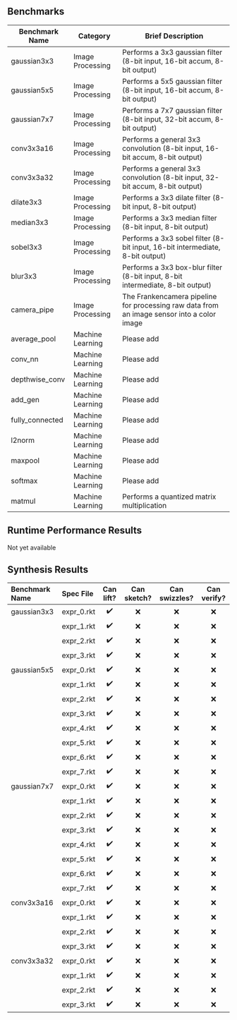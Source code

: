 ## Benchmarks

Benchmark Name  | Category | Brief Description
--------------- | -------- | -----------------
gaussian3x3     | Image Processing | Performs a 3x3 gaussian filter (8-bit input, 16-bit accum, 8-bit output)
gaussian5x5     | Image Processing | Performs a 5x5 gaussian filter (8-bit input, 16-bit accum, 8-bit output)
gaussian7x7     | Image Processing | Performs a 7x7 gaussian filter (8-bit input, 32-bit accum, 8-bit output)
conv3x3a16      | Image Processing | Performs a general 3x3 convolution (8-bit input, 16-bit accum, 8-bit output)
conv3x3a32      | Image Processing | Performs a general 3x3 convolution (8-bit input, 32-bit accum, 8-bit output)
dilate3x3       | Image Processing | Performs a 3x3 dilate filter (8-bit input, 8-bit output)
median3x3       | Image Processing | Performs a 3x3 median filter (8-bit input, 8-bit output)
sobel3x3        | Image Processing | Performs a 3x3 sobel filter (8-bit input, 16-bit intermediate, 8-bit output)
blur3x3         | Image Processing | Performs a 3x3 box-blur filter (8-bit input, 8-bit intermediate, 8-bit output)
camera_pipe     | Image Processing | The Frankencamera pipeline for processing raw data from an image sensor into a color image
average_pool    | Machine Learning | Please add
conv_nn         | Machine Learning | Please add
depthwise_conv  | Machine Learning | Please add
add_gen         | Machine Learning | Please add
fully_connected | Machine Learning | Please add
l2norm          | Machine Learning | Please add
maxpool         | Machine Learning | Please add
softmax         | Machine Learning | Please add
matmul          | Machine Learning | Performs a quantized matrix multiplication

## Runtime Performance Results
Not yet available

## Synthesis Results

Benchmark Name  | Spec File | Can lift?  | Can sketch? | Can swizzles? | Can verify?
:-------------- | :-------- | :--------: | :--------------------: | :----------------------: | :---------:
| gaussian3x3   | expr_0.rkt | :heavy_check_mark: | :x:           | :x:                      | :x:       |
|               | expr_1.rkt | :heavy_check_mark: | :x:           | :x:                      | :x:       |
|               | expr_2.rkt | :heavy_check_mark: | :x:           | :x:                      | :x:       |
|               | expr_3.rkt | :heavy_check_mark: | :x:           | :x:                      | :x:       |
| gaussian5x5   | expr_0.rkt | :heavy_check_mark: | :x:           | :x:                      | :x:       |
|               | expr_1.rkt | :heavy_check_mark: | :x:           | :x:                      | :x:       |
|               | expr_2.rkt | :heavy_check_mark: | :x:           | :x:                      | :x:       |
|               | expr_3.rkt | :heavy_check_mark: | :x:           | :x:                      | :x:       |
|               | expr_4.rkt | :heavy_check_mark: | :x:           | :x:                      | :x:       |
|               | expr_5.rkt | :heavy_check_mark: | :x:           | :x:                      | :x:       |
|               | expr_6.rkt | :heavy_check_mark: | :x:           | :x:                      | :x:       |
|               | expr_7.rkt | :heavy_check_mark: | :x:           | :x:                      | :x:       |
| gaussian7x7   | expr_0.rkt | :heavy_check_mark: | :x:           | :x:                      | :x:       |
|               | expr_1.rkt | :heavy_check_mark: | :x:           | :x:                      | :x:       |
|               | expr_2.rkt | :heavy_check_mark: | :x:           | :x:                      | :x:       |
|               | expr_3.rkt | :heavy_check_mark: | :x:           | :x:                      | :x:       |
|               | expr_4.rkt | :heavy_check_mark: | :x:           | :x:                      | :x:       |
|               | expr_5.rkt | :heavy_check_mark: | :x:           | :x:                      | :x:       |
|               | expr_6.rkt | :heavy_check_mark: | :x:           | :x:                      | :x:       |
|               | expr_7.rkt | :heavy_check_mark: | :x:           | :x:                      | :x:       |
| conv3x3a16    | expr_0.rkt | :heavy_check_mark: | :x:           | :x:                      | :x:       |
|               | expr_1.rkt | :heavy_check_mark: | :x:           | :x:                      | :x:       |
|               | expr_2.rkt | :heavy_check_mark: | :x:           | :x:                      | :x:       |
|               | expr_3.rkt | :heavy_check_mark: | :x:           | :x:                      | :x:       |
| conv3x3a32    | expr_0.rkt | :heavy_check_mark: | :x:           | :x:                      | :x:       |
|               | expr_1.rkt | :heavy_check_mark: | :x:           | :x:                      | :x:       |
|               | expr_2.rkt | :heavy_check_mark: | :x:           | :x:                      | :x:       |
|               | expr_3.rkt | :heavy_check_mark: | :x:           | :x:                      | :x:       |
